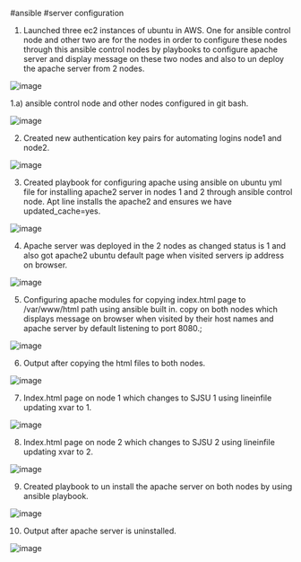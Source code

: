#ansible
#server configuration
                                                      
1.	Launched three ec2 instances of ubuntu in AWS. One for ansible control node and other two are for the nodes in order to configure these nodes through this ansible control nodes by playbooks to configure apache server and display message on these two nodes and also to un deploy the apache server from 2 nodes.
	
  
  ![image](https://user-images.githubusercontent.com/59603371/201196982-56412e75-6cdf-4b16-9d41-27fdaa01f459.png)

1.a) ansible control node and other nodes configured in git bash.


![image](https://user-images.githubusercontent.com/59603371/201197124-099cc582-b26e-40c2-9743-2c4b8c771476.png)

	 
2.	Created new authentication key pairs for automating logins node1 and node2.


![image](https://user-images.githubusercontent.com/59603371/201197171-65b2efb1-bc80-4ba9-8c36-09da26711dfc.png)


 

3.	Created playbook for configuring apache using ansible on ubuntu yml file for installing apache2 server in nodes 1 and 2 through ansible control node. Apt line installs the apache2 and ensures we have updated_cache=yes.
 

![image](https://user-images.githubusercontent.com/59603371/201197234-b26bf817-f257-4d55-8098-591b69a706d8.png)


4.	Apache server was deployed in the 2 nodes as changed status is 1 and also got apache2 ubuntu default page when visited servers ip address on browser.
	

![image](https://user-images.githubusercontent.com/59603371/201197276-bc2c6ad7-515d-448d-b822-637bad531b64.png)

 

5.	Configuring apache modules for copying index.html page to /var/www/html path using ansible built in. copy on both nodes which displays message on browser when visited by their host names and apache server by default listening to port 8080.;

	 
   ![image](https://user-images.githubusercontent.com/59603371/201197314-51c675e4-40ae-4e7f-af7a-b32f55ee0bd0.png)


6.	Output after copying the html files to both nodes. 

![image](https://user-images.githubusercontent.com/59603371/201197358-40cdff38-fc7d-4a6b-abb7-3502de360fe1.png)


7.	Index.html page on node 1 which changes to SJSU 1 using lineinfile updating xvar to 1.

 ![image](https://user-images.githubusercontent.com/59603371/201197422-25772d47-8ca2-4bc2-b183-402697ce4bb6.png)

	

8.	Index.html page on node 2 which changes to SJSU 2 using lineinfile updating xvar to 2.

 
 ![image](https://user-images.githubusercontent.com/59603371/201197475-0732e114-b155-4b9a-9e56-e29a0609303b.png)



	
9.	Created playbook to un install the apache server on both nodes by using ansible playbook.


![image](https://user-images.githubusercontent.com/59603371/201197522-0b1df0ef-3d98-42e9-9fc8-0f37d418c745.png)


 


10.	Output after apache server is uninstalled.


![image](https://user-images.githubusercontent.com/59603371/201197569-a142ba3f-1b0a-4b85-b30a-317b46c57e10.png)


 

